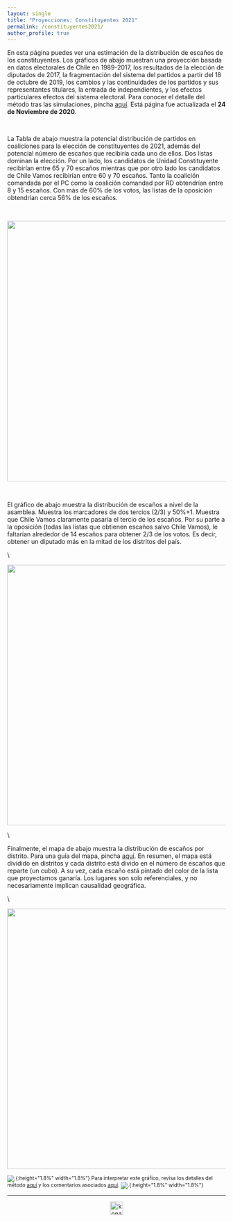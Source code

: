 ```yaml
---
layout: single
title: "Proyecciones: Constituyentes 2021"
permalink: /constituyentes2021/
author_profile: true
---
```


En esta página puedes ver una estimación de la distribución de escaños de los constituyentes. Los gráficos de abajo muestran una proyección basada en datos electorales de Chile en 1989-2017, los resultados de la elección de diputados de 2017, la fragmentación del sistema del partidos a partir del 18 de octubre de 2019, los cambios y las continuidades de los partidos y sus representantes titulares, la entrada de independientes, y los efectos particulares efectos del sistema electoral. Para conocer el detalle del método tras las simulaciones, pincha [aquí](https://tresquintos.cl/sx/). Está página fue actualizada el **24 de Noviembre de 2020**.

&nbsp;  

La Tabla de abajo muestra la potencial distribución de partidos en coaliciones para la elección de constituyentes de 2021, además del potencial número de escaños que recibiría cada uno de ellos. Dos listas dominan la elección. Por un lado, los candidatos de Unidad Constituyente recibirían entre 65 y 70 escaños mientras que por otro lado los candidatos de Chile Vamos recibirían entre 60 y 70 escaños. Tanto la coalición comandada por el PC como la coalición comandad por RD obtendrían entre 8 y 15 escaños. Con más de 60% de los votos, las listas de la oposición obtendrían cerca 56% de los escaños.

&nbsp;  

<div align="center">
<img width="600" src="https://tresquintos.cl/images/constituyente2021/resultados.png" >
</div>

&nbsp;  

El gráfico de abajo muestra la distribución de escaños a nivel de la asamblea. Muestra los marcadores de dos tercios (2/3) y 50%+1. Muestra que Chile Vamos claramente pasaría el tercio de los escaños. Por su parte a la oposición (todas las listas que obtienen escaños salvo Chile Vamos), le faltarían alrededor de 14 escaños para obtener 2/3 de los votos. Es decir, obtener un diputado más en la mitad de los distritos del país.

\

<div align="center">
<img width="600" src="https://tresquintos.cl/images/constituyente2021/mapa_congreso.png" >
</div>

\

Finalmente, el mapa de abajo muestra la distribución de escaños por distrito. Para una guía del mapa, pincha [aquí](https://tresquintos.cl/guia/). En resumen, el mapa está dividido en distritos y cada distrito está divido en el número de escaños que reparte (un cubo). A su vez, cada escaño está pintado del color de la lista que proyectamos ganaría. Los lugares son solo referenciales, y no necesariamente implican causalidad geográfica.

\

<div align="center">
<img width="600" src="https://tresquintos.cl/images/constituyente2021/mapa_chile.png" >
</div>

<sub>![.](/images/danger.png){:height="1.8%" width="1.8%"} Para interpretar este gráfico, revisa los detalles del método [aquí](https://tresquintos.cl/sx/) y los comentarios asociados [aquí](https://tresquintos.cl/posts/2020/03/caveat/). ![.](/images/danger.png){:height="1.8%" width="1.8%"} </sub>

---

<!-- NES -->
<style>
.aligncenter {
    text-align: center;
}
</style>
<p class="aligncenter">
    <img src="/images/nes.png" width="30" height="30" alt="konami" />
</p>
<script src="/js/topsecret.js"></script>


<!-- Favicon -->
<link rel="apple-touch-icon" sizes="180x180" href="/apple-touch-icon.png">
<link rel="icon" type="image/png" sizes="32x32" href="/favicon-32x32.png">
<link rel="icon" type="image/png" sizes="16x16" href="/favicon-16x16.png">
<link rel="manifest" href="/site.webmanifest">
<link rel="mask-icon" href="/safari-pinned-tab.svg" color="#5bbad5">
<meta name="msapplication-TileColor" content="#b91d47">
<meta name="theme-color" content="#ffffff">

